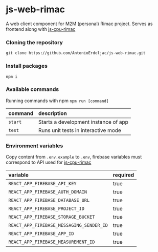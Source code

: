 # js-web-rimac

A web client component for M2M (personal) Rimac project. Serves as frontend along with [js-cpu-rimac](https://github.com/AntonioErdeljac/js-cpu-rimac)

### Cloning the repository

```shell
git clone https://github.com/AntonioErdeljac/js-web-rimac.git
```

### Install packages


```shell
npm i
```

### Available commands

Running commands with npm `npm run [command]`

| command            | description                                                                                                                                                                 |
| :----------------- | :-------------------------------------------------------------------------------------------------------------------------------------------------------------------------- |
| `start`            | Starts a development instance of app                                                                                                                                        |
| `test`             | Runs unit tests in interactive mode                                                                                                                                         |

### Environment variables

Copy content from `.env.example` to `.env`, firebase variables must correspond to API used for [js-cpu-rimac](https://github.com/AntonioErdeljac/js-cpu-rimac)

| variable                         | required                                                                                                                                      |
| :------------------------------- | :-------------------------------------------------------------------------------------------------------------------------------------------- |
| `REACT_APP_FIREBASE_API_KEY`     | true                                                                                                                                          |
| `REACT_APP_FIREBASE_AUTH_DOMAIN`     | true                                                                                                                                          |
| `REACT_APP_FIREBASE_DATABASE_URL`     | true                                                                                                                                          |
| `REACT_APP_FIREBASE_PROJECT_ID`     | true                                                                                                                                          |
| `REACT_APP_FIREBASE_STORAGE_BUCKET`     | true                                                                                                                                          |
| `REACT_APP_FIREBASE_MESSAGING_SENDER_ID`     | true                                                                                                                                          |
| `REACT_APP_FIREBASE_APP_ID`     | true                                                                                                                                          |
| `REACT_APP_FIREBASE_MEASUREMENT_ID`     | true                                                                                                                                          |
